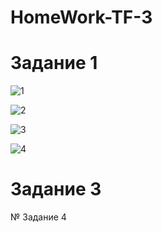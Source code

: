 # HomeWork-TF-3

# Задание 1

![1](https://github.com/user-attachments/assets/2868e8bd-46de-4b98-8deb-518d63de9370)

![2](https://github.com/user-attachments/assets/4c69b952-3926-479c-92d1-6b2b5a0a08d1)

![3](https://github.com/user-attachments/assets/6eae9dd8-decc-4828-8158-fc940a09895d)

![4](https://github.com/user-attachments/assets/0ae23a5d-d1dd-4bfe-90bc-4d0ba853b8f9)



# Задание 3


№ Задание 4
